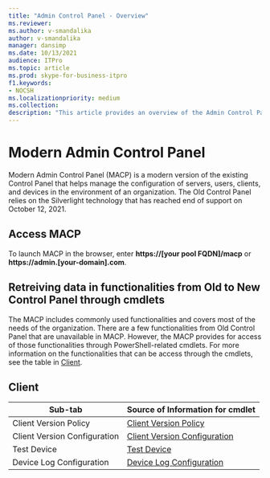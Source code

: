 ```yaml
---
title: "Admin Control Panel - Overview"
ms.reviewer: 
ms.author: v-smandalika
author: v-smandalika
manager: dansimp
ms.date: 10/13/2021
audience: ITPro
ms.topic: article
ms.prod: skype-for-business-itpro
f1.keywords:
- NOCSH
ms.localizationpriority: medium
ms.collection:
description: "This article provides an overview of the Admin Control Panel."
---
```


# Modern Admin Control Panel

Modern Admin Control Panel (MACP) is a modern version of the existing Control Panel that helps manage the configuration of servers, users, clients, and devices in the environment of an organization. The Old Control Panel relies on the Silverlight technology that has reached end of support on October 12, 2021.

## Access MACP

To launch MACP in the browser, enter **https://[your pool FQDN]/macp** or **https://admin.[your-domain].com**.

## Retreiving data in functionalities from Old to New Control Panel through cmdlets

The MACP includes commonly used functionalities and covers most of the needs of the organization. There are a few functionalities from Old Control Panel that are unavailable in MACP. However, the MACP provides for access of those functionalities through PowerShell-related cmdlets. For more information on the functionalities that can be access through the cmdlets, see the table in [Client](#client).

## Client

|Sub-tab  |Source of Information for cmdlet  |
|---------|---------|
|Client Version Policy         |    [Client Version Policy](use-powershell-client-tab.md#client-version-policy)     |
|Client Version Configuration      |  [Client Version Configuration](use-powershell-client-tab.md#client-version-configuration)       |
|Test Device     | [Test Device](use-powershell-client-tab.md#test-device)        |
|Device Log Configuration         |    [Device Log Configuration](use-powershell-client-tab.md#device-log-configuration)     |


